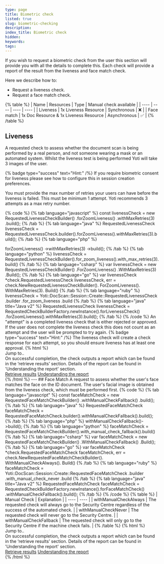 ```yaml
---
type: page
title: Biometric check
listed: true
slug: biometric-checking
description: 
index_title: Biometric check
hidden: 
keywords: 
tags: 
---
```


If you wish to request a biometric check from the user this section will provide you with all the details to complete this. Each check will provide a report of the result from the liveness and face match check. 

Here we describe how to:

- Request a liveness check.
- Request a face match check. 

{% table %}
| Name | Resources | Type | Manual check available | 
| ---- | ---- | ---- | ---- | 
| Liveness | 1x Liveness Resource | Synchronous | ❌ | 
| Face match | 1x Doc Resource & 1x Liveness Resource | Asynchronous | ✅ | 
{% /table %}

## Liveness

A requested check to assess whether the document scan is being performed by a real person, and not someone wearing a mask or an automated system. Whilst the liveness test is being performed Yoti will take 3 images of the user. 

{% badge type="success" text="Hint:" /%} If you require biometric consent for liveness please see how to configure this in session creation preferences.      

You must provide the max number of retries your users can have before the liveness is failed. This must be minimum 1 attempt. Yoti recommends 3 attempts as a max retry number.

{% code %}
{% tab language="javascript" %}
const livenessCheck = new RequestedLivenessCheckBuilder()
    .forZoomLiveness()
    .withMaxRetries(3)
    .build();
{% /tab %}
{% tab language="java" %}
RequestedLivenessCheck livenessCheck = RequestedLivenessCheck.builder().forZoomLiveness().withMaxRetries(3).build();
{% /tab %}
{% tab language="php" %}
<?php

$livenessCheck = (new RequestedLivenessCheckBuilder())
  	->forZoomLiveness()
  	->withMaxRetries(3)
  	->build();
{% /tab %}
{% tab language="python" %}
livenessCheck = RequestedLivenessCheckBuilder().for_zoom_liveness().with_max_retries(3).build()
{% /tab %}
{% tab language="csharp" %}
var livenessCheck = new RequestedLivenessCheckBuilder()
                .ForZoomLiveness()
                .WithMaxRetries(3)
                .Build();
{% /tab %}
{% tab language="go" %}
var livenessCheck *check.RequestedLivenessCheck
livenessCheck, err = check.NewRequestedLivenessCheckBuilder().
	ForZoomLiveness().
	WithMaxRetries(3).
	Build()
{% /tab %}
{% tab language="ruby" %}
livenessCheck = Yoti::DocScan::Session::Create::RequestedLivenessCheck
    .builder
    .for_zoom_liveness
    .build
{% /tab %}
{% tab language="java" title="Java v2" %}
RequestedLivenessCheck livenessCheck = RequestedCheckBuilderFactory.newInstance().forLivenessCheck()
                .forZoomLiveness().withMaxRetries(3).build();
{% /tab %}
{% /code %}

An "attempt" is a completed liveness check that is either rejected or approved. If the user does not complete the liveness check this does not count as an attempt and the user will be prompted to try again.

{% badge type="success" text="Hint:" /%} The liveness check will create a check response for each attempt, so you should ensure liveness has at least one approval.

{% html %}
<div class="alert-GTK">
    <div class="alert-title" id="GTK">
       Jump to.. 
    </div>
    <div class="alert-text">
       On successful completion, the check outputs a report  which can be found in the ‘retrieve results’ section.
      Details of the report can be found in 'Understanding the report' section.
      
     
    </div>
    <div class="alert-links"> 
        <a href="https://developers.yoti.com/yoti-doc-scan/results">Retrieve results</a>
        <a target="_self" href="https://developers.yoti.com/yoti-doc-scan/biometric-report">Understanding the report</a> 
   </div>
</div>
{% /html %}

---

## Face Match

A request to assess whether the user's face matches the face on the ID document. The user's facial image is obtained from the liveness check, which must be performed first.

{% code %}
{% tab language="javascript" %}
const faceMatchCheck = new RequestedFaceMatchCheckBuilder()
    .withManualCheckFallback()
    .build();
{% /tab %}
{% tab language="java" %}
RequestedFaceMatchCheck faceMatchCheck = RequestedFaceMatchCheck.builder().withManualCheckFallback().build();
{% /tab %}
{% tab language="php" %}
<?php

$faceMatchCheck = (new RequestedFaceMatchCheckBuilder())->withManualCheckFallback()->build();
{% /tab %}
{% tab language="python" %}
faceMatchCheck = RequestedFaceMatchCheckBuilder().with_manual_check_fallback().build()
{% /tab %}
{% tab language="csharp" %}
var faceMatchCheck = new RequestedFaceMatchCheckBuilder()
                .WithManualCheckFallback()
                .Build();
{% /tab %}
{% tab language="go" %}
var faceMatchCheck *check.RequestedFaceMatchCheck
faceMatchCheck, err = check.NewRequestedFaceMatchCheckBuilder().
	WithManualCheckAlways().
	Build()
{% /tab %}
{% tab language="ruby" %}
faceMatchCheck = Yoti::DocScan::Session::Create::RequestedFaceMatchCheck
    .builder
    .with_manual_check_never
    .build
{% /tab %}
{% tab language="java" title="Java v2" %}
RequestedFaceMatchCheck faceMatchCheck = RequestedCheckBuilderFactory.newInstance().forFaceMatchCheck()
        .withManualCheckFallback().build();
{% /tab %}
{% /code %}

{% table %}
| Manual Check | Explanation | 
| ---- | ---- | 
| withManualCheckAlways | The requested check will always go to the Security Centre regardless of the success of the automated check. | 
| withManualCheckNever | The requested check will never go to the Security Centre. | 
| withManualCheckFallback | The requested check will only go to the Security Centre if the machine check fails. | 
{% /table %}

{% html %}
<div class="alert-GTK">
    <div class="alert-title" id="GTK">
       Jump to.. 
    </div>
    <div class="alert-text">
       On successful completion, the check outputs a report  which can be found in the ‘retrieve results’ section.
      Details of the report can be found in 'Understanding the report' section.
      
     
    </div>
    <div class="alert-links"> 
        <a href="https://developers.yoti.com/yoti-doc-scan/results">Retrieve results</a>
        <a target="_self" href="https://developers.yoti.com/yoti-doc-scan/biometric-report#face-match-report">Understanding the report</a> 
   </div>
</div>
{% /html %}